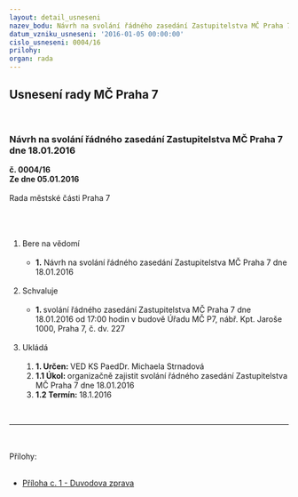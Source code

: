 ```yaml
---
layout: detail_usneseni
nazev_bodu: Návrh na svolání řádného zasedání Zastupitelstva MČ Praha 7 dne 18.01.2016
datum_vzniku_usneseni: '2016-01-05 00:00:00'
cislo_usneseni: 0004/16
prilohy: 
organ: rada
---
```

<div id="ucUsn_pList" class="usn">
	<span><h2>Usnesení rady MČ Praha 7 </h2>
<br></span><div class="standBody">
<span><h3>Návrh na svolání řádného zasedání Zastupitelstva MČ Praha 7 dne 18.01.2016</h3></span><div class="center">
		<strong>č. 0004/16</strong><br>
	</div>
<div class="center">
		<strong>Ze dne 05.01.2016</strong><br><br>
	</div>Rada městské části Praha 7<br><br><br><ol>
<br><li>Bere na vědomí <br><ul>
<br><li>
<strong>1.</strong> Návrh na svolání řádného zasedání Zastupitelstva MČ Praha 7 dne 18.01.2016</li>
</ul>
<br>
</li>
<li>Schvaluje <br><ul>
<br><li>
<strong>1. </strong>svolání řádného zasedání Zastupitelstva MČ Praha 7 dne 18.01.2016 od 17:00 hodin v budově Úřadu MČ P7, nábř. Kpt. Jaroše 1000, Praha 7, č. dv. 227</li>
</ul>
<br>
</li>
<li>Ukládá <br><ol>
<br><li>
<strong>1. Určen: </strong>VED KS PaedDr. Michaela Strnadová<br>
</li>
<li>
<strong>1.1 Úkol: </strong>organizačně zajistit svolání řádného zasedání Zastupitelstva MČ Praha 7 dne 18.01.2016<br>
</li>
<li>
<strong>1.2 Termín: </strong>18.1.2016</li>
</ol>
</li>
</ol>
<br><hr>
<br><br>Přílohy: <br><ul>
<br><li><a href="/zdroj.aspx?typ=4&amp;Id=69443&amp;sh=-1930078923" target="_blank" title="Odkaz na soubor - 21,5 kB - nové okno">Příloha c. 1 - Duvodova zprava</a></li>
</ul>
</div>
</div>